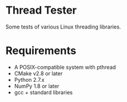 # Thread Tester
Some tests of various Linux threading libraries.

# Requirements
* A POSIX-compatible system with pthread
* CMake v2.8 or later
* Python 2.7.x
* NumPy 1.8 or later
* gcc + standard libraries
